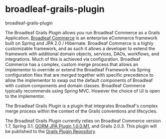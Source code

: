 broadleaf-grails-plugin
=======================

broadleaf-grails-plugin

<p>
The Broadleaf Grails Plugin allows you run Broadleaf Commerce as a Grails Application.  
<a href="http://www.broadleafcommerce.org">Broadleaf Commerce</a> is an enterprise eCommerce framework built on Spring and JPA 2.0 / Hibernate.  Broadleaf Commerce is a highly customizable framework, and as such it allows a developer to extend the framework with additional domain objects, services, DAOs, workflows, and integrations.  Much of this is achieved via configuration. Broadleaf Commerce has a complex, custom merge process that allows an implementor to override or extend the Broadleaf Framework via Spring configuration files that are merged together with specific precedence to allow the implementor to swap out the default components of Broadleaf with custom components and domain classes.  Broadleaf Commerce typically recommends using Spring MVC. However the choice of UI is open to the implementor.
</p>

<p>
The Broadleaf Grails Plugin is a plugin that integrates Broadleaf's complex merge process within the context of the Grails conventions and lifecycles.
</p>

<p>
The Broadleaf Grails Plugin currently relies on Broadleaf Commerce version 1.7, Spring 3.1, <a href="http://grails.org/plugin/gorm-jpa">GORM JPA Plugin 1.0.0.M1</a>, and Grails 2.0.3.  This plugin will be published to the <a href="http://grails.org/plugins/">Grails Plugin Repository</a>.
</p>